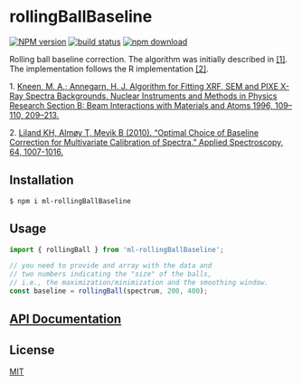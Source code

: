 # rollingBallBaseline

[![NPM version][npm-image]][npm-url]
[![build status][ci-image]][ci-url]
[![npm download][download-image]][download-url]

Rolling ball baseline correction. The algorithm was initially described in [[1]](#ref1). The implementation follows the R implementation [[2]](#ref2).

<a name="ref1"></a> 1. [Kneen, M. A.; Annegarn, H. J. Algorithm for Fitting XRF, SEM and PIXE X-Ray Spectra Backgrounds. Nuclear Instruments and Methods in Physics Research Section B: Beam Interactions with Materials and Atoms 1996, 109–110, 209–213.](<https://doi.org/10.1016/0168-583X(95)00908-6>)

<a name="ref3"></a> 2. [Liland KH, Almøy T, Mevik B (2010).
“Optimal Choice of Baseline Correction for Multivariate Calibration of Spectra.”
Applied Spectroscopy, 64, 1007-1016.](https://cran.r-project.org/web/packages/baseline/baseline.pdf)

## Installation

`$ npm i ml-rollingBallBaseline`

## Usage

```js
import { rollingBall } from 'ml-rollingBallBaseline';

// you need to provide and array with the data and
// two numbers indicating the "size" of the balls,
// i.e., the maximization/minimization and the smoothing window.
const baseline = rollingBall(spectrum, 200, 400);
```

## [API Documentation](https://mljs.github.io/rollingBallBaseline/)

## License

[MIT](./LICENSE)

[npm-image]: https://img.shields.io/npm/v/ml-rollingBallBaseline.svg
[npm-url]: https://www.npmjs.com/package/ml-rollingBallBaseline
[ci-image]: https://github.com/mljs/rollingBallBaseline/workflows/Node.js%20CI/badge.svg?branch=master
[ci-url]: https://github.com/mljs/rollingBallBaseline/actions?query=workflow%3A%22Node.js+CI%22
[download-image]: https://img.shields.io/npm/dm/ml-rollingBallBaseline.svg
[download-url]: https://www.npmjs.com/package/ml-rollingBallBaseline
